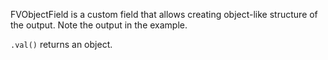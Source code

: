 FVObjectField is a custom field that allows creating object-like structure of the output. Note the output in the example.

```.val()``` returns an object.